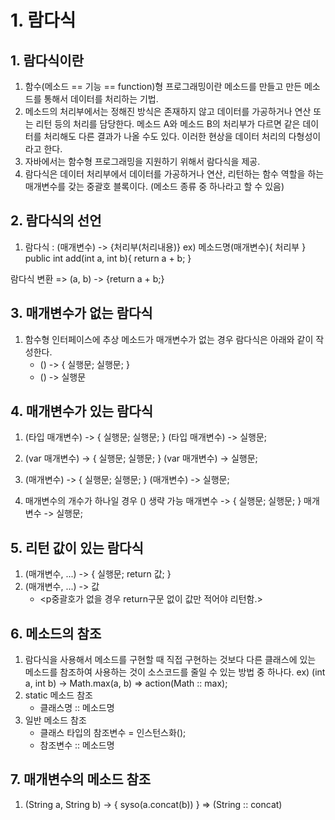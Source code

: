 # 1. 람다식
## 1. 람다식이란
1. 함수(메소드 == 기능 == function)형 프로그래밍이란 메소드를 만들고 만든 메소드를 통해서 데이터를 처리하는 기법.
2. 메소드의 처리부에서는 정해진 방식은 존재하지 않고 데이터를 가공하거나 연산 또는 리턴 등의 처리를 담당한다. 메소드 A와 메소드 B의 처리부가 다르면 같은 데이터를 처리해도 다른 결과가 나올 수도 있다. 이러한 현상을 데이터 처리의 다형성이라고 한다.
3. 자바에서는 함수형 프로그래밍을 지원하기 위해서 람다식을 제공.
4. 람다식은 데이터 처리부에서 데이터를 가공하거나 연산, 리턴하는 함수 역할을 하는 매개변수를 갖는 중괄호 블록이다. (메소드 종류 중 하나라고 할 수 있음)

## 2. 람다식의 선언
1. 람다식 : (매개변수) -> {처리부(처리내용)}
            ex)
            메소드명(매개변수){
                처리부
            }
            public int add(int a, int b){
                return a + b;
            }
            
람다식 변환 => (a, b) -> {return a + b;}

## 3. 매개변수가 없는 람다식
1. 함수형 인터페이스에 추상 메소드가 매개변수가 없는 경우 람다식은 아래와 같이 작성한다.
    - () -> {
        실행문;
        실행문;
    }
    - () -> 실행문

## 4. 매개변수가 있는 람다식
1. (타입 매개변수) -> {
                        실행문;
                        실행문;
                    } 
   (타입 매개변수) ->  실행문;

2. (var 매개변수) -> {
                        실행문;
                        실행문;
                    }
   (var 매개변수) -> 실행문;

3. (매개변수) -> {
                    실행문;
                    실행문;
                }
   (매개변수) -> 실행문; 

4. 매개변수의 개수가 하나일 경우 () 생략 가능
    매개변수 -> {
                실행문;
                실행문;
                }
    매개변수 -> 실행문;

## 5. 리턴 값이 있는 람다식
1. (매개변수, ...) -> {
        실행문;
        return 값;
    }
2. (매개변수, ...) -> 값
    - <p중괄호가 없을 경우 return구문 없이 값만 적어야 리턴함.>

## 6. 메소드의 참조
1. 람다식을 사용해서 메소드를 구현할 때 직접 구현하는 것보다 다른 클래스에 있는 메소드를 참조하여 사용하는 것이 소스코드를 줄일 수 있는 방법 중 하나다.
 ex) (int a, int b) -> Math.max(a, b)    =>    action(Math :: max);
2. static 메소드 참조
    - 클래스명 :: 메소드명
3. 일반 메소드 참조
    - 클래스 타입의 참조변수 = 인스턴스화();
    - 참조변수 :: 메소드명

## 7. 매개변수의 메소드 참조
1. (String a, String b) -> {
        syso(a.concat(b))
    } =>
    (String :: concat)
